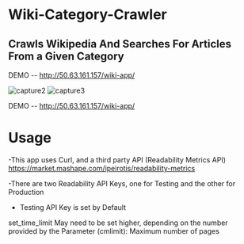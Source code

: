 # Wiki-Category-Crawler
## Crawls Wikipedia And Searches For Articles From a Given Category
DEMO -- http://50.63.161.157/wiki-app/

![capture2](https://cloud.githubusercontent.com/assets/12973004/23921632/b50e06e2-08d5-11e7-98b0-870a92305141.JPG)
![capture3](https://cloud.githubusercontent.com/assets/12973004/23921631/b50bfac8-08d5-11e7-9443-35cd771c9d4d.JPG)

DEMO -- http://50.63.161.157/wiki-app/

# Usage

-This app uses  Curl, and a third party API (Readability Metrics API)
https://market.mashape.com/ipeirotis/readability-metrics

-There are two Readability API Keys, one for Testing and the other for Production
 - Testing API Key is set by Default

set_time_limit May need to be set higher, depending on the number provided by the Parameter (cmlimit): Maximum number of pages




